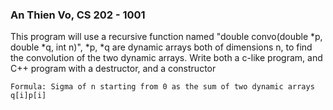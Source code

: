 ### An Thien Vo, CS 202 - 1001

This program will use a recursive function named
"double convo(double \*p, double \*q, int n)", \*p, \*q are dynamic arrays both of dimensions n, to find the convolution of the two dynamic arrays. Write both a c-like program, and C++ program with a destructor, and a constructor

```
Formula: Sigma of n starting from 0 as the sum of two dynamic arrays
q[i]p[i]
```